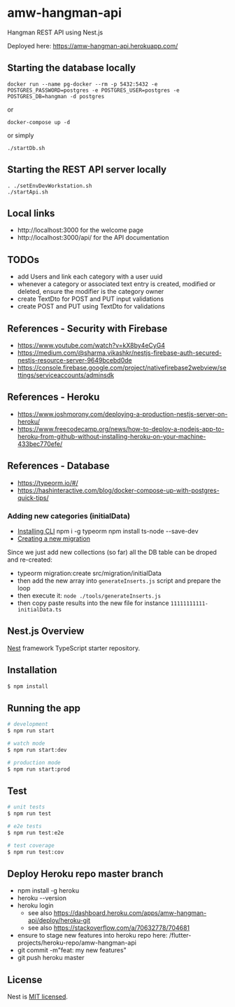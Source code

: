 # amw-hangman-api

Hangman REST API using Nest.js

Deployed here: https://amw-hangman-api.herokuapp.com/

## Starting the database locally

    docker run --name pg-docker --rm -p 5432:5432 -e POSTGRES_PASSWORD=postgres -e POSTGRES_USER=postgres -e POSTGRES_DB=hangman -d postgres

or

    docker-compose up -d

or simply

    ./startDb.sh

## Starting the REST API server locally

    . ./setEnvDevWorkstation.sh
    ./startApi.sh

## Local links

* http://localhost:3000 for the welcome page
* http://localhost:3000/api/ for the API documentation


## TODOs

* add Users and link each category with a user uuid
* whenever a category or associated text entry is created, modified or deleted, ensure the modifier is the category owner
* create TextDto for POST and PUT input validations
* create POST and PUT using TextDto for validations

## References - Security with Firebase

* https://www.youtube.com/watch?v=kX8by4eCyG4
* https://medium.com/@sharma.vikashkr/nestjs-firebase-auth-secured-nestjs-resource-server-9649bcebd0de
* https://console.firebase.google.com/project/nativefirebase2webview/settings/serviceaccounts/adminsdk

## References - Heroku

* https://www.joshmorony.com/deploying-a-production-nestjs-server-on-heroku/
* https://www.freecodecamp.org/news/how-to-deploy-a-nodejs-app-to-heroku-from-github-without-installing-heroku-on-your-machine-433bec770efe/


## References - Database

* https://typeorm.io/#/
* https://hashinteractive.com/blog/docker-compose-up-with-postgres-quick-tips/

### Adding new categories (initialData)

- [Installing CLI](https://typeorm.io/using-cli#installing-cli)
  npm i -g typeorm
  npm install ts-node --save-dev
- [Creating a new migration](https://typeorm.io/migrations#creating-a-new-migration)

Since we just add new collections (so far) all the DB table can be droped and re-created:

  * typeorm migration:create src/migration/initialData
  * then add the new array into `generateInserts.js` script and prepare the loop
  * then execute it:  `node ./tools/generateInserts.js`
  * then copy paste results into the new file for instance `11111111111-initialData.ts`


## Nest.js Overview

[Nest](https://github.com/nestjs/nest) framework TypeScript starter repository.

## Installation

```bash
$ npm install
```

## Running the app

```bash
# development
$ npm run start

# watch mode
$ npm run start:dev

# production mode
$ npm run start:prod
```

## Test

```bash
# unit tests
$ npm run test

# e2e tests
$ npm run test:e2e

# test coverage
$ npm run test:cov
```

## Deploy Heroku repo master branch

* npm install -g heroku
* heroku --version
* heroku login
  - see also https://dashboard.heroku.com/apps/amw-hangman-api/deploy/heroku-git
  - see also https://stackoverflow.com/a/70632778/704681
* ensure to stage new features into heroku repo here: /flutter-projects/heroku-repo/amw-hangman-api
* git commit -m"feat: my new features"
* git push heroku master


## License

Nest is [MIT licensed](LICENSE).
